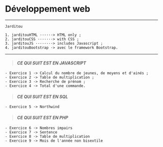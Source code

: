 # **Développement web**
___
    Jarditou

    1. jarditouHTML ······> HTML only ;
    2. jarditouCSS ·······> with CSS ;
    3. jarditouJS ········> includes Javascript ;
    4. jarditouBootstrap ·> avec le framework Bootstrap.
 

___

> #### ***CE QUI SUIT EST EN JAVASCRIPT***


    - Exercice 1 ·> Calcul du nombre de jeunes, de moyens et d'ainés ;
    - Exercice 2 ·> Table de multiplication ;
    - Exercice 3 ·> Recherche de prénom ;
    - Exercice 4 ·> Total d'une commande.

> #### ***CE QUI SUIT EST EN SQL***

    - Exercice 5 ·> Northwind

> #### ***CE QUI SUIT EST EN PHP***

    - Exercice 6 ·> Nombres impairs
    - Exercice 7 ·> Sentence
    - Exercice 8 ·> Table de multiplication
    - Exercice 9 ·> Mois de l'année non bisextile
